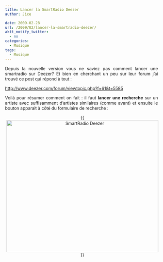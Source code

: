 ```yaml
---
title: Lancer la SmartRadio Deezer
author: Jice

date: 2009-02-28
url: /2009/02/lancer-la-smartradio-deezer/
aktt_notify_twitter:
  - no
categories:
  - Musique
tags:
  - Musique
---
```

<p style="text-align: justify;">
  Depuis la nouvelle version vous ne saviez pas comment lancer une smartradio sur Deezer? Et bien en cherchant un peu sur leur forum j&#8217;ai trouvé ce post qui répond à tout :
</p>

<p style="text-align: justify;">
  <a href="http://www.deezer.com/forum/viewtopic.php?f=61&t=5585" target="_blank">http://www.deezer.com/forum/viewtopic.php?f=61&t=5585</a>
</p>

<p style="text-align: justify;">
  <a href="http://www.deezer.com/forum/viewtopic.php?f=61&t=5585" target="_blank"><!--more--></a>
</p>

<p style="text-align: justify;">
  Voilà pour résumer comment on fait : il faut <strong>lancer une recherche</strong> sur un artiste avec suffisamment d&#8217;artistes similaires (comme avant) et ensuite le bouton apparait à côté du formulaire de recherche :
</p>

<div class="mceTemp mceIEcenter" style="text-align: center;">
  <dl class="wp-caption aligncenter" style="width: 510px;">
    <dt class="wp-caption-dt">
      {{<img title="SmartRadio Deezer" src="http://kassblan.free.fr/smart/smart.jpg" alt="SmartRadio Deezer" width="500" height="434" >}}
    </dt>
  </dl>
</div>